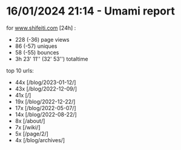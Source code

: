 # 16/01/2024 21:14 - Umami report
for www.shifeiti.com [24h] :

 - 228 (-36) page views
 - 86 (-57) uniques
 - 58 (-55) bounces
 - 3h 23' 11'' (32' 53'') totaltime


top 10 urls:
 - 44x [/blog/2023-01-12/]
 - 43x [/blog/2022-12-09/]
 - 41x [/]
 - 19x [/blog/2022-12-22/]
 - 17x [/blog/2022-05-07/]
 - 14x [/blog/2022-08-22/]
 - 8x [/about/]
 - 7x [/wiki/]
 - 5x [/page/2/]
 - 4x [/blog/archives/]


